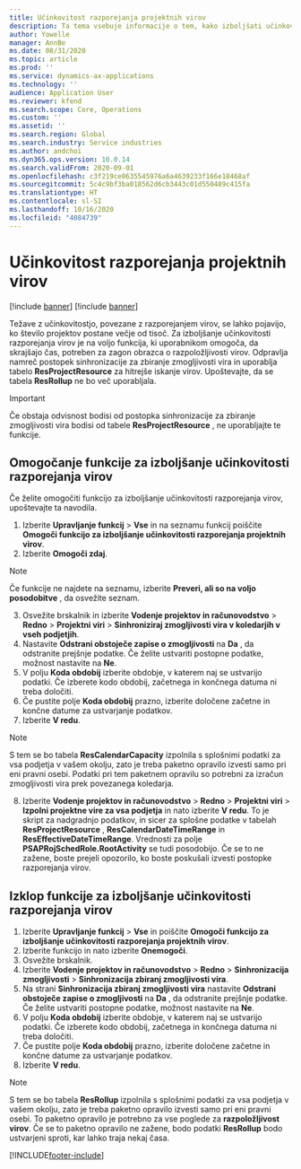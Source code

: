 ```yaml
---
title: Učinkovitost razporejanja projektnih virov
description: Ta tema vsebuje informacije o tem, kako izboljšati učinkovitost razporejanja virov za veliko število projektov.
author: Yowelle
manager: AnnBe
ms.date: 08/31/2020
ms.topic: article
ms.prod: ''
ms.service: dynamics-ax-applications
ms.technology: ''
audience: Application User
ms.reviewer: kfend
ms.search.scope: Core, Operations
ms.custom: ''
ms.assetid: ''
ms.search.region: Global
ms.search.industry: Service industries
ms.author: andchoi
ms.dyn365.ops.version: 10.0.14
ms.search.validFrom: 2020-09-01
ms.openlocfilehash: c3f219ce0635545976a6a4639233f166e18468af
ms.sourcegitcommit: 5c4c9bf3ba018562d6cb3443c01d550489c415fa
ms.translationtype: HT
ms.contentlocale: sl-SI
ms.lasthandoff: 10/16/2020
ms.locfileid: "4084739"
---
```

# <a name="project-resource-scheduling-performance"></a>Učinkovitost razporejanja projektnih virov

[!include [banner](../includes/banner.md)]
[!include [banner](../includes/preview-banner.md)]


Težave z učinkovitostjo, povezane z razporejanjem virov, se lahko pojavijo, ko število projektov postane večje od tisoč. Za izboljšanje učinkovitosti razporejanja virov je na voljo funkcija, ki uporabnikom omogoča, da skrajšajo čas, potreben za zagon obrazca o razpoložljivosti virov. Odpravlja namreč postopek sinhronizacije za zbiranje zmogljivosti vira in uporablja tabelo **ResProjectResource** za hitrejše iskanje virov. Upoštevajte, da se tabela **ResRollup** ne bo več uporabljala.

> [!IMPORTANT]
> Če obstaja odvisnost bodisi od postopka sinhronizacije za zbiranje zmogljivosti vira bodisi od tabele **ResProjectResource** , ne uporabljajte te funkcije.

## <a name="enable-resource-scheduling-performance-enhancement"></a>Omogočanje funkcije za izboljšanje učinkovitosti razporejanja virov
Če želite omogočiti funkcijo za izboljšanje učinkovitosti razporejanja virov, upoštevajte ta navodila.

1. Izberite **Upravljanje funkcij** > **Vse** in na seznamu funkcij poiščite **Omogoči funkcijo za izboljšanje učinkovitosti razporejanja projektnih virov**.
2. Izberite **Omogoči zdaj**.

> [!NOTE]
> Če funkcije ne najdete na seznamu, izberite **Preveri, ali so na voljo posodobitve** , da osvežite seznam.

3. Osvežite brskalnik in izberite **Vodenje projektov in računovodstvo** > **Redno** > **Projektni viri** > **Sinhroniziraj zmogljivosti vira v koledarjih v vseh podjetjih**.
4. Nastavite **Odstrani obstoječe zapise o zmogljivosti** na **Da** , da odstranite prejšnje podatke. Če želite ustvariti postopne podatke, možnost nastavite na **Ne**.
5. V polju **Koda obdobij** izberite obdobje, v katerem naj se ustvarijo podatki. Če izberete kodo obdobij, začetnega in končnega datuma ni treba določiti.
6. Če pustite polje **Koda obdobij** prazno, izberite določene začetne in končne datume za ustvarjanje podatkov.
7. Izberite **V redu**.

 > [!NOTE]
 > S tem se bo tabela **ResCalendarCapacity** izpolnila s splošnimi podatki za vsa podjetja v vašem okolju, zato je treba paketno opravilo izvesti samo pri eni pravni osebi. Podatki pri tem paketnem opravilu so potrebni za izračun zmogljivosti vira prek povezanega koledarja.

8. Izberite **Vodenje projektov in računovodstvo** > **Redno** > **Projektni viri** > **Izpolni projektne vire za vsa podjetja** in nato izberite **V redu**. To je skript za nadgradnjo podatkov, in sicer za splošne podatke v tabelah **ResProjectResource** , **ResCalendarDateTimeRange** in **ResEffectiveDateTimeRange**. Vrednosti za polje **PSAPRojSchedRole.RootActivity** se tudi posodobijo. Če se to ne zažene, boste prejeli opozorilo, ko boste poskušali izvesti postopke razporejanja virov.
 
## <a name="turn-off-resource-scheduling-performance-enhancement"></a>Izklop funkcije za izboljšanje učinkovitosti razporejanja virov

1. Izberite **Upravljanje funkcij** > **Vse** in poiščite **Omogoči funkcijo za izboljšanje učinkovitosti razporejanja projektnih virov**.
2. Izberite funkcijo in nato izberite **Onemogoči**.
3. Osvežite brskalnik.
4. Izberite **Vodenje projektov in računovodstvo** > **Redno** > **Sinhronizacija zmogljivosti** > **Sinhronizacija zbiranj zmogljivosti vira**.
5. Na strani **Sinhronizacija zbiranj zmogljivosti vira** nastavite **Odstrani obstoječe zapise o zmogljivosti** na **Da** , da odstranite prejšnje podatke. Če želite ustvariti postopne podatke, možnost nastavite na **Ne**.
6. V polju **Koda obdobij** izberite obdobje, v katerem naj se ustvarijo podatki. Če izberete kodo obdobij, začetnega in končnega datuma ni treba določiti.
7. Če pustite polje **Koda obdobij** prazno, izberite določene začetne in končne datume za ustvarjanje podatkov.
8. Izberite **V redu**.

> [!NOTE]
> S tem se bo tabela **ResRollup** izpolnila s splošnimi podatki za vsa podjetja v vašem okolju, zato je treba paketno opravilo izvesti samo pri eni pravni osebi. To paketno opravilo je potrebno za vse poglede za **razpoložljivost virov**. Če se to paketno opravilo ne zažene, bodo podatki **ResRollup** bodo ustvarjeni sproti, kar lahko traja nekaj časa.


[!INCLUDE[footer-include](../includes/footer-banner.md)]